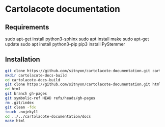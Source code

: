 Cartolacote documentation
=========================

Requirements
------------

sudo apt-get install python3-sphinx
sudo apt install make
sudo apt-get update
sudo apt install python3-pip
pip3 install PyStemmer

Installation
------------

```bash
git clone https://github.com/sitnyon/cartolacote-documentation.git cartolacote-documentation
mkdir cartolacote-docs-build
cd cartolacote-docs-build
git clone https://github.com/sitnyon/cartolacote-documentation.git html
cd html
git branch gh-pages
git symbolic-ref HEAD refs/heads/gh-pages
rm .git/index
git clean -fdx
touch .nojekyll
cd ../../cartolacote-documentation/docs
make html
``` 